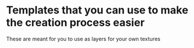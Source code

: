 # Templates that you can use to make the creation process easier

These are meant for you to use as layers for your own textures
